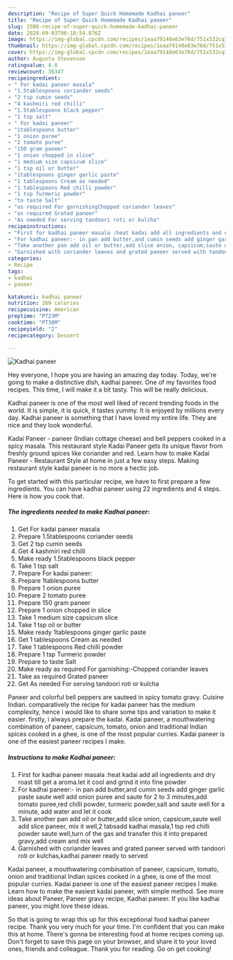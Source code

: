 ```yaml
---
description: "Recipe of Super Quick Homemade Kadhai paneer"
title: "Recipe of Super Quick Homemade Kadhai paneer"
slug: 1508-recipe-of-super-quick-homemade-kadhai-paneer
date: 2020-09-03T06:18:54.876Z
image: https://img-global.cpcdn.com/recipes/1eaa79148e63e76d/751x532cq70/kadhai-paneer-recipe-main-photo.jpg
thumbnail: https://img-global.cpcdn.com/recipes/1eaa79148e63e76d/751x532cq70/kadhai-paneer-recipe-main-photo.jpg
cover: https://img-global.cpcdn.com/recipes/1eaa79148e63e76d/751x532cq70/kadhai-paneer-recipe-main-photo.jpg
author: Augusta Stevenson
ratingvalue: 4.8
reviewcount: 36347
recipeingredient:
- " For kadai paneer masala"
- "1.5tablespoons coriander seeds"
- "2 tsp cumin seeds"
- "4 kashmiri red chilli"
- "1.5tablespoons black pepper"
- "1 tsp salt"
- " For kadai paneer"
- "1tablespoons butter"
- "1 onion puree"
- "2 tomato puree"
- "150 gram paneer"
- "1 onion chopped in slice"
- "1 medium size capsicum slice"
- "1 tsp oil or butter"
- "1tablespoons ginger garlic paste"
- "1 tablespoons Cream as needed"
- "1 tablespoons Red chilli powder"
- "1 tsp Turmeric powder"
- "to taste Salt"
- "as required For garnishingChopped coriander leaves"
- "as required Grated paneer"
- "As needed For serving tandoori roti or kulcha"
recipeinstructions:
- "First for kadhai paneer masala :heat kadai add all ingredients and dry roast till get a aroma.let it cool and grind it into fine powder"
- "For kadhai paneer:- in pan add butter,and cumin seeds add ginger garlic paste saute well add onion puree and saute for 2 to 3 minutes,add tomato puree,red chilli powder, turmeric powder,salt and saute well for a minute, add water and let it cook"
- "Take another pan add oil or butter,add slice onion, capsicum,saute well add slice paneer, mix it well,2 tabsadd kadhai masala,1 tsp red chilli powder saute well,turn of the gas and transfer this it into prepared gravy,add cream and mix well"
- "Garnished with coriander leaves and grated paneer served with tandoori roti or kulchas,kadhai paneer ready to served"
categories:
- Recipe
tags:
- kadhai
- paneer

katakunci: kadhai paneer 
nutrition: 269 calories
recipecuisine: American
preptime: "PT23M"
cooktime: "PT38M"
recipeyield: "2"
recipecategory: Dessert

---
```



![Kadhai paneer](https://img-global.cpcdn.com/recipes/1eaa79148e63e76d/751x532cq70/kadhai-paneer-recipe-main-photo.jpg)

Hey everyone, I hope you are having an amazing day today. Today, we're going to make a distinctive dish, kadhai paneer. One of my favorites food recipes. This time, I will make it a bit tasty. This will be really delicious.

Kadhai paneer is one of the most well liked of recent trending foods in the world. It is simple, it is quick, it tastes yummy. It is enjoyed by millions every day. Kadhai paneer is something that I have loved my entire life. They are nice and they look wonderful.

Kadai Paneer - paneer (Indian cottage cheese) and bell peppers cooked in a spicy masala. This restaurant style Kadai Paneer gets its unique flavor from freshly ground spices like coriander and red. Learn how to make Kadai Paneer - Restaurant Style at home in just a few easy steps. Making restaurant style kadai paneer is no more a hectic job.


To get started with this particular recipe, we have to first prepare a few ingredients. You can have kadhai paneer using 22 ingredients and 4 steps. Here is how you cook that.

<!--inarticleads1-->

##### The ingredients needed to make Kadhai paneer:

1. Get  For kadai paneer masala
1. Prepare 1.5tablespoons coriander seeds
1. Get 2 tsp cumin seeds
1. Get 4 kashmiri red chilli
1. Make ready 1.5tablespoons black pepper
1. Take 1 tsp salt
1. Prepare  For kadai paneer:
1. Prepare 1tablespoons butter
1. Prepare 1 onion puree
1. Prepare 2 tomato puree
1. Prepare 150 gram paneer
1. Prepare 1 onion chopped in slice
1. Take 1 medium size capsicum slice
1. Take 1 tsp oil or butter
1. Make ready 1tablespoons ginger garlic paste
1. Get 1 tablespoons Cream as needed
1. Take 1 tablespoons Red chilli powder
1. Prepare 1 tsp Turmeric powder
1. Prepare to taste Salt
1. Make ready as required For garnishing:-Chopped coriander leaves
1. Take as required Grated paneer
1. Get As needed For serving tandoori roti or kulcha


Paneer and colorful bell peppers are sauteed in spicy tomato gravy. Cuisine Indian. comparatively the recipe for kadai paneer has the medium complexity, hence i would like to share some tips and variation to make it easier. firstly, i always prepare the kadai. Kadai paneer, a mouthwatering combination of paneer, capsicum, tomato, onion and traditional Indian spices cooked in a ghee, is one of the most popular curries. Kadai paneer is one of the easiest paneer recipes I make. 

<!--inarticleads2-->

##### Instructions to make Kadhai paneer:

1. First for kadhai paneer masala :heat kadai add all ingredients and dry roast till get a aroma.let it cool and grind it into fine powder
1. For kadhai paneer:- in pan add butter,and cumin seeds add ginger garlic paste saute well add onion puree and saute for 2 to 3 minutes,add tomato puree,red chilli powder, turmeric powder,salt and saute well for a minute, add water and let it cook
1. Take another pan add oil or butter,add slice onion, capsicum,saute well add slice paneer, mix it well,2 tabsadd kadhai masala,1 tsp red chilli powder saute well,turn of the gas and transfer this it into prepared gravy,add cream and mix well
1. Garnished with coriander leaves and grated paneer served with tandoori roti or kulchas,kadhai paneer ready to served


Kadai paneer, a mouthwatering combination of paneer, capsicum, tomato, onion and traditional Indian spices cooked in a ghee, is one of the most popular curries. Kadai paneer is one of the easiest paneer recipes I make. Learn how to make the easiest kadai paneer, with simple method. See more ideas about Paneer, Paneer gravy recipe, Kadhai paneer. If you like kadhai paneer, you might love these ideas. 

So that is going to wrap this up for this exceptional food kadhai paneer recipe. Thank you very much for your time. I'm confident that you can make this at home. There's gonna be interesting food at home recipes coming up. Don't forget to save this page on your browser, and share it to your loved ones, friends and colleague. Thank you for reading. Go on get cooking!
